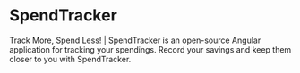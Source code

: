 # SpendTracker
Track More, Spend Less! | SpendTracker is an open-source Angular application for tracking your spendings. Record your savings and keep them closer to you with SpendTracker.
